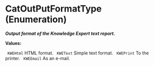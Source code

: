 # CatOutPutFormatType (Enumeration)

**_Output format of the Knowledge Expert text report._**

**Values:**

` KWEHtml`      HTML format.
` KWEText`      Simple text format.
` KWEPrint`      To the printer.
` KWEEmail`      As an e-mail.